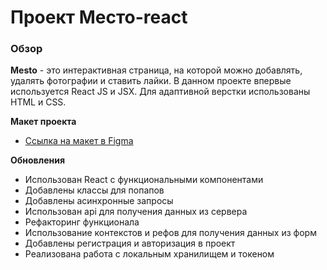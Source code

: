 # Проект Место-react

### Обзор
**Mesto** - это интерактивная страница, на которой можно добавлять, удалять фотографии и ставить лайки.
В данном проекте впервые используется React JS и JSX. Для адаптивной верстки использованы HTML и CSS. 

**Макет проекта**

* [Ссылка на макет в Figma](https://www.figma.com/file/5H3gsn5lIGPwzBPby9jAOo/Sprint-14-RU?node-id=0%3A1)


**Обновления**
* Использован React с функциональными компонентами
* Добавлены классы для попапов
* Добавлены асинхронные запросы
* Использован api для получения данных из сервера
* Рефакторинг функционала
* Использование контекстов и рефов для получения данных из форм
* Добавлены регистрация и авторизация в проект
* Реализована работа с локальным хранилищем и токеном
